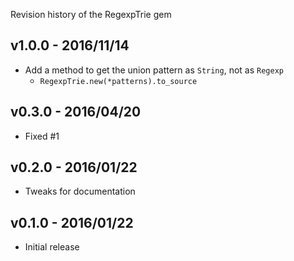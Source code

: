 Revision history of the RegexpTrie gem

## v1.0.0 - 2016/11/14

- Add a method to get the union pattern as `String`, not as `Regexp`
    - `RegexpTrie.new(*patterns).to_source`

## v0.3.0 - 2016/04/20

- Fixed #1

## v0.2.0 - 2016/01/22

- Tweaks for documentation

## v0.1.0 - 2016/01/22

- Initial release
